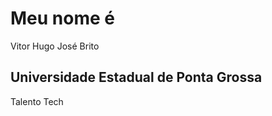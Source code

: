 <!DOCTYPE html>
<html>

<head>
    <title>Page Title</title>
</head>

<body>

<h1>Meu nome é</h1>
<p>Vitor Hugo José Brito</p>
<h2>Universidade Estadual de Ponta Grossa</h2>
<p>Talento Tech</p>

</body>

</html>
